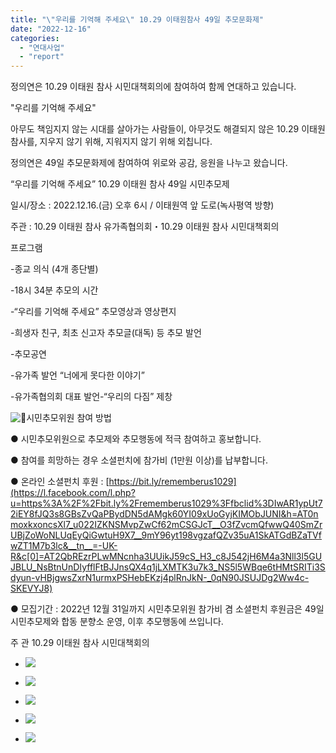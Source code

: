 ```yaml
---
title: "\"우리를 기억해 주세요\" 10.29 이태원참사 49일 추모문화제"
date: "2022-12-16"
categories: 
  - "연대사업"
  - "report"
---
```


정의연은 10.29 이태원 참사 시민대책회의에 참여하여 함께 연대하고 있습니다.

"우리를 기억해 주세요"

아무도 책임지지 않는 시대를 살아가는 사람들이, 아무것도 해결되지 않은 10.29 이태원참사를, 지우지 않기 위해, 지워지지 않기 위해 외칩니다.

정의연은 49일 추모문화제에 참여하여 위로와 공감, 응원을 나누고 왔습니다.

“우리를 기억해 주세요” 10.29 이태원 참사 49일 시민추모제

일시/장소 : 2022.12.16.(금) 오후 6시 / 이태원역 앞 도로(녹사평역 방향)

주관 : 10.29 이태원 참사 유가족협의회・10.29 이태원 참사 시민대책회의

프로그램

\-종교 의식 (4개 종단별)

\-18시 34분 추모의 시간

\-“우리를 기억해 주세요” 추모영상과 영상편지

\-희생자 친구, 최초 신고자 추모글(대독) 등 추모 발언

\-추모공연

\-유가족 발언 “너에게 못다한 이야기”

\-유가족협의회 대표 발언-“우리의 다짐” 제창

![🌟](https://static.xx.fbcdn.net/images/emoji.php/v9/te0/1/16/1f31f.png)시민추모위원 참여 방법

● 시민추모위원으로 추모제와 추모행동에 적극 참여하고 홍보합니다.

● 참여를 희망하는 경우 소셜펀치에 참가비 (1만원 이상)를 납부합니다.

● 온라인 소셜펀치 후원 : [https://bit.ly/rememberus1029](https://l.facebook.com/l.php?u=https%3A%2F%2Fbit.ly%2Frememberus1029%3Ffbclid%3DIwAR1ypUt72iEY8fJQ3s8GBsZvQaPBydDN5dAMgk60YI09xUoGyjKIMObJUNI&h=AT0nmoxkxoncsXl7_u022IZKNSMvpZwCf62mCSGJcT__O3fZvcmQfwwQ40SmZrUBjZoWoNLUqEyQiGwtuH9X7__9mY96yt198vgzafQZv35uA1SkATGdBZaTVfwZT1M7b3lc&__tn__=-UK-R&c[0]=AT2QbREzrPLwMNcnha3UUikJ59cS_H3_c8J542jH6M4a3Nll3l5GUJBLU_NsBtnUnDIyfflFtBJJnsQX4q1jLXMTK3u7k3_NS5l5WBqe6tHMtSRITi3Sdyun-vHBjgwsZxrN1urmxPSHebEKzj4plRnJkN-_0qN90JSUJDg2Ww4c-SKEVYJ8)

● 모집기간 : 2022년 12월 31일까지 시민추모위원 참가비 겸 소셜펀치 후원금은 49일 시민추모제와 합동 분향소 운영, 이후 추모행동에 쓰입니다.

주 관 10.29 이태원 참사 시민대책회의

- ![](https://womenandwar.net/kr/wp-content/uploads/2022/12/photo_2022-12-20_16-07-10-682x1024.jpg)
    
- ![](https://womenandwar.net/kr/wp-content/uploads/2022/12/photo_2022-12-20_16-06-42-682x1024.jpg)
    
- ![](https://womenandwar.net/kr/wp-content/uploads/2022/12/photo_2022-12-16_23-52-18-768x1024.jpg)
    
- ![](https://womenandwar.net/kr/wp-content/uploads/2022/12/320333686_1492154261263704_3859895279479861970_n-1024x577.jpg)
    
- ![](https://womenandwar.net/kr/wp-content/uploads/2022/12/320578941_709370763892087_2012427080547491392_n-768x1024.jpg)
